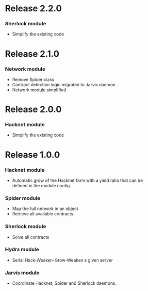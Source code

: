 # Release 2.2.0

### Sherlock module
* Simplify the existing code

# Release 2.1.0

### Network module
* Remove Spider class
* Contract detection logic migrated to Jarvis daemon
* Network module simplified

# Release 2.0.0

### Hacknet module
* Simplify the existing code

# Release 1.0.0

### Hacknet module
* Automatic grow of the Hacknet farm with a yield ratio that can be defined in the module config.

### Spider module
* Map the full network in an object
* Retrieve all available contracts

### Sherlock module
* Solve all contracts

### Hydra module
* Serial Hack-Weaken-Grow-Weaken a given server

### Jarvis module
* Coordinate Hacknet, Spider and Sherlock daemons.